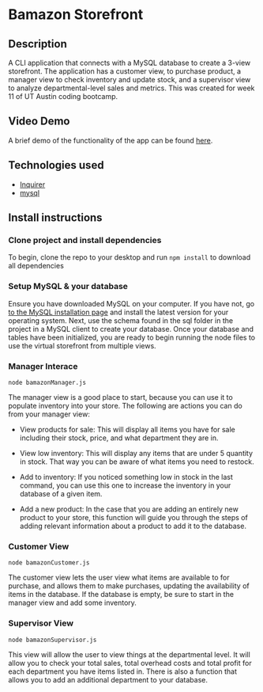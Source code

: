 # Bamazon Storefront

## Description

A CLI application that connects with a MySQL database to create a 3-view storefront. The application has a customer view, to purchase product, a manager view to check inventory and update stock, and a supervisor view to analyze departmental-level sales and metrics. This was created for week 11 of UT Austin coding bootcamp. 

## Video Demo
A brief demo of the functionality of the app can be found [here](https://youtu.be/-ukabNI3PRw).

## Technologies used
- [Inquirer](https://www.npmjs.com/package/inquirer)
- [mysql](https://www.npmjs.com/package/mysql)

## Install instructions

### Clone project and install dependencies
To begin, clone the repo to your desktop and run `npm install` to download all dependencies

### Setup MySQL & your database

Ensure you have downloaded MySQL on your computer. If you have not, go [to the MySQL installation page](https://dev.mysql.com/downloads/mysql/) and install the latest version for your operating system. Next, use the schema found in the sql folder in the project in a MySQL client to create your database. Once your database and tables have been initialized, you are ready to begin running the node files to use the virtual storefront from multiple views.

### Manager Interace

`node bamazonManager.js`


The manager view is a good place to start, because you can use it to populate inventory into your store. The following are actions you can do from your manager view:

- View products for sale: This will display all items you have for sale including their stock, price, and what department they are in. 

- View low inventory: This will display any items that are under 5 quantity in stock. That way you can be aware of what items you need to restock. 

- Add to inventory: If you noticed something low in stock in the last command, you can use this one to increase the inventory in your database of a given item. 

- Add a new product: In the case that you are adding an entirely new product to your store, this function will guide you through the steps of adding relevant information about a product to add it to the database. 

### Customer View

`node bamazonCustomer.js`

The customer view lets the user view what items are available to for purchase, and allows them to make purchases, updating the availability of items in the database. If the database is empty, be sure to start in the manager view and add some inventory. 

### Supervisor View

`node bamazonSupervisor.js`

This view will allow the user to view things at the departmental level. It will allow you to check your total sales, total overhead costs and total profit for each department you have items listed in. There is also a function that allows you to add an additional department to your database. 
